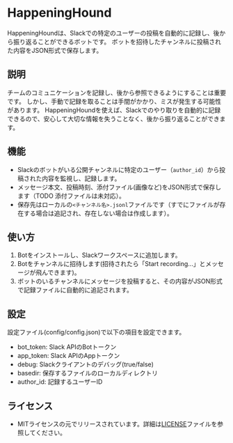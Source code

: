# HappeningHound

HappeningHoundは、Slackでの特定のユーザーの投稿を自動的に記録し、後から振り返ることができるボットです。
ボットを招待したチャンネルに投稿された内容をJSON形式で保存します。

## 説明

チームのコミュニケーションを記録し、後から参照できるようにすることは重要です。
しかし、手動で記録を取ることは手間がかかり、ミスが発生する可能性があります。
HappeningHoundを使えば、Slackでのやり取りを自動的に記録できるので、安心して大切な情報を失うことなく、後から振り返ることができます。

## 機能

* Slackのボットがいる公開チャンネルに特定のユーザー（`author_id`）から投稿された内容を監視し、記録します。
* メッセージ本文、投稿時刻、添付ファイル(画像など)をJSON形式で保存します（TODO 添付ファイルは未対応）。
* 保存先はローカルの`<チャンネル名>.jsonl`ファイルです（すでにファイルが存在する場合は追記され、存在しない場合は作成します）。

## 使い方

1. Botをインストールし、Slackワークスペースに追加します。
2. Botをチャンネルに招待します(招待されたら「Start recording...」とメッセージが飛んできます)。
3. ボットのいるチャンネルにメッセージを投稿すると、その内容がJSON形式で記録ファイルに自動的に追記されます。

## 設定

設定ファイル(config/config.json)で以下の項目を設定できます。

* bot_token: Slack APIのBotトークン
* app_token: Slack APIのAppトークン
* debug: Slackクライアントのデバッグ(true/false)
* basedir: 保存するファイルのローカルディレクトリ
* author_id: 記録するユーザーID

## ライセンス

* MITライセンスの元でリリースされています。詳細は[LICENSE](./LICENSE)ファイルを参照してください。
